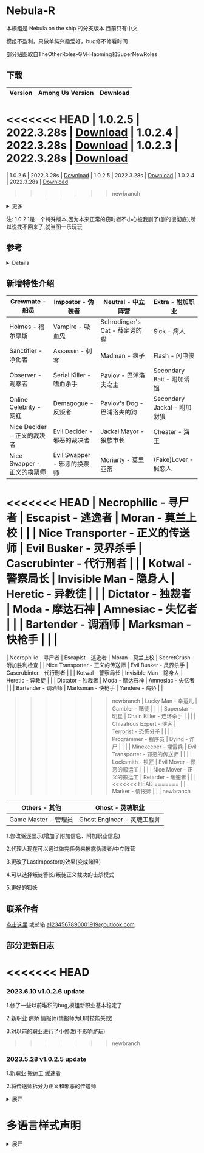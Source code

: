 # Nebula-R
本模组是 Nebula on the ship 的分支版本 目前只有中文

模组不盈利，只做单纯兴趣爱好，bug修不修看时间

部分贴图取自TheOtherRoles-GM-Haoming和SuperNewRoles

## 下载
| Version | Among Us Version | Download |
| ---------- | ---------- | ---------- |
<<<<<<< HEAD
| 1.0.2.5 | 2022.3.28s | [Download](https://github.com/ZsFabTest/Nebula-R/releases/download/Nebula-R-Release-1.0.2.5/Nebula-R.1.0.2.5.zip)
| 1.0.2.4 | 2022.3.28s | [Download](https://github.com/ZsFabTest/Nebula-R/releases/download/Nebula-R-Release-1.0.2.4/Nebula-R.1.0.2.4.zip)
| 1.0.2.3 | 2022.3.28s | [Download](https://github.com/ZsFabTest/Nebula-R/releases/download/Nebula-R-Release-1.0.2.3/Nebula-R.1.0.2.3.zip)
=======
| 1.0.2.6 | 2022.3.28s | [Download](https://github.com/ZsFabTest/Nebula-R/releases/download/Nebula-R-Release-1.0.2.6/Nebula-R.1.0.2.6.zip)
| 1.0.2.5 | 2022.3.28s | [Download](https://github.com/ZsFabTest/Nebula-R/releases/download/Nebula-R-Release-1.0.2.5/Nebula-R.1.0.2.5.zip)
| 1.0.2.4 | 2022.3.28s | [Download](https://github.com/ZsFabTest/Nebula-R/releases/download/Nebula-R-Release-1.0.2.4/Nebula-R.1.0.2.4.zip)
>>>>>>> newbranch

<details>
<summary> 更多 </summary>

| Version | Among Us Version | Download |
| ---------- | ---------- | ---------- |
<<<<<<< HEAD
=======
| 1.0.2.3 | 2022.3.28s | [Download](https://github.com/ZsFabTest/Nebula-R/releases/download/Nebula-R-Release-1.0.2.3/Nebula-R.1.0.2.3.zip)
>>>>>>> newbranch
| 1.0.2.2 | 2022.3.28s | [Download](https://github.com/ZsFabTest/Nebula-R/releases/download/Nebula-R-Release-1.0.2.2/Nebula-R.1.0.2.2.zip)
| 1.0.2.1 | 2022.3.28s | [Download](https://github.com/ZsFabTest/Nebula-R/releases/download/Nebula-R-Release-1.0.2.2/Nebula1021.dll)
| 1.0.2.0 | 2022.3.28s | [Download](https://github.com/ZsFabTest/Nebula-R/releases/download/Nebula-R-Release-1.0.2.0/Nebula-R.1.0.2.0.zip)
| 1.0.1.9 | 2022.3.28s | [Download](https://github.com/ZsFabTest/Nebula-R/releases/download/Nebula-R-Release-1.0.1.9/Nebula-R.1.0.1.9.zip)
| 1.0.1.8 | 2022.3.28s | [Download](https://github.com/ZsFabTest/Nebula-R/releases/download/Nebula-R-Release-1.0.1.8/Nebula-R.1.0.1.8.zip)
| 1.0.1.7 | 2022.3.28s | [Download](https://github.com/ZsFabTest/Nebula-R/releases/download/Nebula-R-Release-1.0.1.7/Nebula-R.1.0.1.7.zip)
| 1.0.1.6 | 2022.3.28s | [Download](https://github.com/ZsFabTest/Nebula-R/releases/download/Nebula-R-Release-1.0.1.6/Nebula-R.1.0.1.6.zip)
| 1.0.1.5 | 2022.12.14s | [Download](https://github.com/ZsFabTest/Nebula-R/releases/download/Nebula-R-Release-1.0.1.5/Nebula-R.1.0.1.5.zip)

</details>

注: 1.0.2.1是一个特殊版本,因为本来正常的窃时者不小心被我删了(删的很彻底),所以说找不回来了,就当图一乐玩玩

## 参考
<details>

1.Nebula on the ship - Dolly1016

2.Town of Us-R - eDonnes124

3.TheOtherRole GM Haoming - haoming37

4.SuperNewRoles - ykundesu

5.模组汉化借鉴 - 四个憨批汉化组

</details>

## 新增特性介绍
| Crewmate - 船员 | Impostor - 伪装者 | Neutral - 中立阵营 | Extra - 附加职业 |
| -------------- | ----------------- | ------------------ | --------------- |
| Holmes - 福尔摩斯 | Vampire - 吸血鬼 | Schrodinger's Cat - 薛定谔的猫 | Sick - 病人 |
| Sanctifier - 净化者 | Assassin - 刺客 | Madman - 疯子 | Flash - 闪电侠 |
| Observer - 观察者 | Serial Killer - 嗜血杀手 | Pavlov - 巴浦洛夫之主 | Secondary Bait - 附加诱饵 |
| Online Celebrity - 网红 | Demagogue - 反叛者 | Pavlov's Dog - 巴浦洛夫的狗 | Secondary Jackal - 附加豺狼  |
| Nice Decider - 正义的裁决者 | Evil Decider - 邪恶的裁决者 | Jackal Mayor - 狼族市长 | Cheater - 海王 |
| Nice Swapper - 正义的换票师 | Evil Swapper - 邪恶的换票师 | Moriarty - 莫里亚蒂 | (Fake)Lover - 假恋人 |
<<<<<<< HEAD
| Necrophilic - 寻尸者 | Escapist - 逃逸者 | Moran - 莫兰上校 | |
| Nice Transporter - 正义的传送师 | Evil Busker - 灵界杀手 | Cascrubinter - 代行刑者 | |
| Kotwal - 警察局长 | Invisible Man - 隐身人 | Heretic - 异教徒 | |
| Dictator - 独裁者 | Moda - 摩达石神 | Amnesiac - 失忆者 | |
| Bartender - 调酒师 | Marksman - 快枪手 | | |
=======
| Necrophilic - 寻尸者 | Escapist - 逃逸者 | Moran - 莫兰上校 | SecretCrush - 附加胜利检查 |
| Nice Transporter - 正义的传送师 | Evil Busker - 灵界杀手 | Cascrubinter - 代行刑者 | |
| Kotwal - 警察局长 | Invisible Man - 隐身人 | Heretic - 异教徒 | |
| Dictator - 独裁者 | Moda - 摩达石神 | Amnesiac - 失忆者 | |
| Bartender - 调酒师 | Marksman - 快枪手 | Yandere - 病娇 | |
>>>>>>> newbranch
| Lucky Man - 幸运儿 | Gambler - 赌徒 | | |
| Superstar - 明星 | Chain Killer - 连环杀手 | | |
| Chivalrous Expert - 侠客 | Terrorist - 恐怖分子 | | |
| Programmer - 程序员 | Dying - 诈尸 | | |
| Minekeeper - 埋雷兵 | Evil Transporter - 邪恶的传送师 | | |
| Locksmith - 锁匠 | Evil Mover - 邪恶的搬运工 | | |
| Nice Mover - 正义的搬运工 | Retarder - 缓速者 | | |
<<<<<<< HEAD
=======
| | Marker - 情报师 | | |
>>>>>>> newbranch

| Others - 其他 | Ghost - 灵魂职业 |
| ------------- | --------------- |
| Game Master - 管理员 | Ghost Engineer - 灵魂工程师 |

1.修改驱逐显示(增加了附加信息、附加职业信息)

2.代理人现在可以通过做完任务来披露伪装者/中立阵营

3.更改了LastImpostor的效果(变成赌怪)

4.可以选择叛徒警长/叛徒正义裁决的击杀模式

5.更好的狐妖

## 联系作者
[点击这里](https://www.bilibili.com/video/BV1GJ411x7h7/?spm_id_from=333.337.search-card.all.click&vd_source=b92e3eb8c1017c11449afa8236373b01)
或邮箱 a1234567890001919@outlook.com

## 部分更新日志

<<<<<<< HEAD
=======
### 2023.6.10 v1.0.2.6 update
1.修了一些以前堆积的bug,模组新职业基本稳定了

2.新职业 病娇 情报师(情报师为LI时技能失效)

3.对以前的职业进行了小修改(不影响游玩)

>>>>>>> newbranch
### 2023.5.28 v1.0.2.5 update
1.新职业 搬运工 缓速者

2.将传送师拆分为正义和邪恶的传送师

<details>
<summary> 展开 </summary>

### 2023.5.20 v1.0.2.5 update
1.新职业

2.制作了新的模板(TCrewmate和TImpostor)

### 2023.5.13 v1.0.2.4 update
1.对狐妖进行增强(歌姬狐妖)

2.隐身人代码整理

3.传送师对群体技能的抑制

4.新职业

    1.连环杀手

    2.恐怖分子

5.修无人驱逐时物体贴图没有实化的bug

6.对驱逐显示进行了更细致的区分和更改

7.修复巴浦洛夫之主无法招募的问题(滚回原来的版本awa)

8.新的全体事件: 传送(对应override : AfterTeleport)

9.叛徒/狼化的警察局长/正义的裁决者的特判(可设置)

10.修了传送师按钮汉化的问题

11.修了上一个版本的README.md版本错误的问题(V1.0.2.2写成v2.0.2.2)

12.给刺客添加了目标的箭头

13.修改了LastImpostor的机制(不管什么红狼职业现在都可以拿到LastImpostor附加,但有特殊UI的职业用不了)

14.逃逸者现在使用技能会在原地留下痕迹

15.修了调酒师的小问题

16.叛徒警长可以乱杀(可设置)

17.任何假人(Debug模式)终将绳之以法

### 2023.5.6 v1.0.2.2 update
1.克服了一些代码上的问题

2.修了一点小问题(屎山代码堆上去)

3.为管道类职业作了充足准备(写好了VentManager框架)

4.和Nebula屎山代码斗智斗勇
### 2023.4.27 update
1.新增职业 附加豺狼 幸运儿 摩达石神 灵魂工程师 快枪手

2.巴浦洛夫的狗当更换职业时会被判定为狗已经死亡(可以再次招募了)

3.日常借鉴SuperNewRoles
### 2023.4.21 update
1.新增职业 调酒师(其实就是面包师)

2.重新加入换票师(分为正义的换票师和邪恶的换票师)

3.微调了裁决者的按键(避免出现按不动的现象)

4.微调了巴浦洛夫的狗和莫兰的生成(防止自己生成)

5.再次调整驱逐显示(ExileControllPatch 显示所有附加职业+调酒师)

6.微调会议投票(MeetingPatch 主要为了换票师)
### 2023.4.15 update
1.新增职业...

2.修复了职业确认的问题

3.修复了忽略巴浦洛夫团队的问题

4.独裁者现在不会显示击杀动画

5.重新分配职业选项界面(一个栏目不够放了)

6.不要说我乱用英文，原模组有一个伪装者职业叫行刑者，中立行刑者只能用代行刑者了
### 2023.4.9 update to Among Us 2023.3.28, Nebula On The Ship V2.3.1
1.新增职业

2.改了一堆小问题(我故意保留了一部分bushi)

3.应付暗改(更新就更新，au天天暗改)
### 2023.3.25 update to Among Us 2023.2.28, Nebula On The Ship V2.2.2
1.移除部分改动(其实是忘记改了什么懒得动了)

2.将原生模组Nebula On The Ship的新内容移植和统一

3.添加了一些新职业，引用了是个憨批汉化组的最新汉化

4.新的依赖包(你不能在原Nebula-R模组安装基础上改动)

</details>

# 多语言样式声明
<details>
<summary> 展开 </summary>

## SChinese
这些模组不隶属于 Among Us 或 Innersloth LLC，其包含的内容也未得到 Innersloth LLC 的认可或以其他方式赞助。此处包含的部分材料是Innersloth LLC的财产。
## TChinese
這些模組不隸屬於 Among Us 或 Innersloth LLC，其包含的內容也未得到 Innersloth LLC 的認可或以其他方式贊助。此處包含的部分材料是Innersloth LLC的財產。
## English
This mod is not affiliated with Among Us or Innersloth LLC, and the content contained therein is not endorsed or otherwise sponsored by Innersloth LLC. Portions of the materials contained herein are property of Innersloth LLC.
## French
Ce mod n'est pas affilié à Among Us ou à Innersloth LLC, et le contenu qu'il contient n'est pas approuvé ou autrement parrainé par Innersloth LLC. Certaines parties des documents contenus dans le présent document sont la propriété d'Innersloth LLC.
## Japanese
これらのモジュールは、Among UsまたはInnersloth LLCと提携しておらず、Innersloth LLCが承認またはその他の形でスポンサーとなっているコンテンツは含まれていません。 ここに含まれる資料の一部は、Innersloth LLCの所有物です。
## Russian
Эти модули не связаны с Among Us или Innersloth LLC и не содержат контента, который был одобрен или иным образом спонсирован Innersloth LLC. Некоторые из содержащихся здесь материалов являются собственностью Innersloth LLC.

</details>
